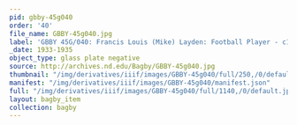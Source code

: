 ```yaml
---
pid: gbby-45g040
order: '40'
file_name: GBBY-45g040.jpg
label: 'GBBY 45G/040: Francis Louis (Mike) Layden: Football Player - c1933-1935'
_date: 1933-1935
object_type: glass plate negative
source: http://archives.nd.edu/Bagby/GBBY-45g040.jpg
thumbnail: "/img/derivatives/iiif/images/GBBY-45g040/full/250,/0/default.jpg"
manifest: "/img/derivatives/iiif/images/GBBY-45g040/manifest.json"
full: "/img/derivatives/iiif/images/GBBY-45g040/full/1140,/0/default.jpg"
layout: bagby_item
collection: bagby
---
```

